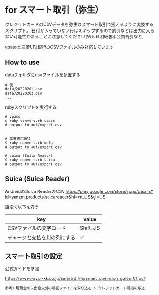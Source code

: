 # for スマート取引（弥生）

クレジットカードのCSVデータを弥生のスマート取引で扱えるように変換するスクリプト。
日付が入っていない行はスキップするので割引などは出力に入らない可能性があることに注意してください(ＷＥＢ明細書年会費割引など)

vpassと三菱UFJ銀行のCSVファイルのみ対応しています

## How to use

dataフォルダにcsvファイルを配置する

```
# 例
data/20220201.csv
data/20220202.csv
...
```

rubyスクリプトを実行する

```
# vpass
$ ruby convert.rb vpass
# output to out/export.csv


# 三菱東京UFJ
$ ruby convert.rb mufg
# output to out/export.csv

# suica (Suica Reader)
$ ruby convert.rb suica
# output to out/export.csv
```

## Suica (Suica Reader)

AndroidのSuica ReaderのCSV
https://play.google.com/store/apps/details?id=yanzm.products.suicareader&hl=en_US&gl=US

設定で以下を行う

|key|value|
|---|-----|
|CSVファイルの文字コード |Shift_JIS |
|チャージと支払を別の列にする |✅ |

## スマート取引の設定

公式ガイドを参照

https://www.yayoi-kk.co.jp/smart/d_file/smart_operation_guide_01.pdf

```
参考）現預金の入出金以外の明細ファイルを取り込む > クレジットカード明細の取込
```

